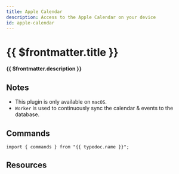 ```yaml
---
title: Apple Calendar
description: Access to the Apple Calendar on your device
id: apple-calendar
---
```


# {{ $frontmatter.title }}

**{{ $frontmatter.description }}**

## Notes

- This plugin is only available on `macOS`.
- `Worker` is used to continuously sync the calendar & events to the database.

## Commands

```ts-vue
import { commands } from "{{ typedoc.name }}";
```

<PluginCommands :typedoc="typedoc" />

## Resources

<ul>
  <PluginSourceList :id="$frontmatter.id" />
</ul>

<script setup lang="ts">
  import { useData } from "vitepress";
  import { data } from "../data/typedoc.data.mts";
  const { frontmatter } = useData();
  const typedoc = data[frontmatter.value.id];
</script>
